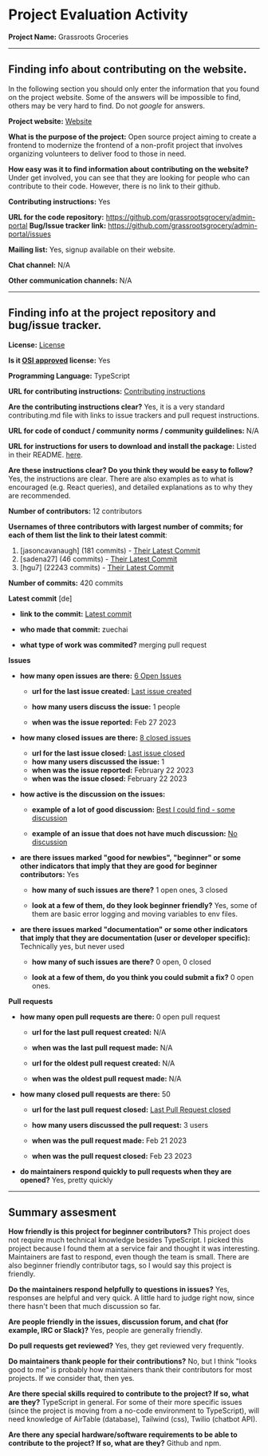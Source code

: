 # Project Evaluation Activity


__Project Name:__  Grassroots Groceries

---

## Finding info about contributing on the website.

In the following section you should only enter the information that you
found on the project website. Some of the answers will be impossible to find, others
may be very hard to find. Do not _google_ for answers.

__Project website:__ [Website]( https://www.grassrootsgrocery.org/)

__What is the purpose of the project:__ Open source project aiming to create a frontend to modernize the frontend of a non-profit project that involves organizing volunteers to deliver food to those in need.

__How easy was it to find information about contributing on the website?__ Under get involved, you can see that they are looking for people who can contribute to their code. However, there is no link to their github.

__Contributing instructions:__ Yes

__URL for the code repository:__ https://github.com/grassrootsgrocery/admin-portal
__Bug/Issue tracker link:__ https://github.com/grassrootsgrocery/admin-portal/issues

__Mailing list:__ Yes, signup available on their website.

__Chat channel:__ N/A

__Other communication channels:__ N/A

---

## Finding info at the project repository and bug/issue tracker.

__License:__ [License](https://github.com/grassrootsgrocery/admin-portal/blob/main/LICENSE.md)

__Is it [OSI approved](https://opensource.org/licenses/alphabetical) license:__ Yes

__Programming Language:__ TypeScript

__URL for contributing instructions:__ [Contributing instructions](https://github.com/grassrootsgrocery/admin-portal/blob/main/CONTRIBUTING.md)

__Are the contributing instructions clear?__ Yes, it is a very standard contributing.md file with links to issue trackers and pull request instructions.

__URL for code of conduct / community norms / community guildelines:__ N/A

__URL for instructions for users to download and install the package:__ Listed in their README. [here](https://github.com/grassrootsgrocery/admin-portal/blob/main/README.md). 

__Are these instructions clear? Do you think they would be easy to follow?__ Yes, the instructions are clear. There are also examples as to what is encouraged (e.g. React queries), and detailed explanations as to why they are recommended.

__Number of contributors:__ 12 contributors

__Usernames of three contributors with largest number of commits; for
each of them list the link to their latest commit__:

1. [jasoncavanaugh] (181 commits) - [Their Latest Commit](https://github.com/grassrootsgrocery/admin-portal/commit/f2fa1f04f9fbd2e054c072d180bbd91e70b620aa)
2. [sadena27] (46 commits) - [Their Latest Commit](https://github.com/grassrootsgrocery/admin-portal/commit/d3b4bb52f31601ce0de97962bc13243278396277)
3. [hgu7] (22243 commits) - [Their Latest Commit](https://github.com/grassrootsgrocery/admin-portal/commit/cbfa59118dd4e26b575cd4b5686e21f068792cc2)

__Number of commits:__ 420 commits

__Latest commit__ [de] 

- __link to the commit:__ [Latest commit](https://github.com/grassrootsgrocery/admin-portal/commit/cd40b6d37717331d5520a38480639e749a987a49)

- __who made that commit:__ zuechai

- __what type of work was commited?__ merging pull request

__Issues__

- __how many open issues are there:__ [6 Open Issues](https://github.com/grassrootsgrocery/admin-portal/issues)

    - __url for the last issue created:__ [Last issue created](https://github.com/grassrootsgrocery/admin-portal/issues/64)

    - __how many users discuss the issue:__ 1 people
    
    - __when was the issue reported:__ Feb 27 2023
    

- __how many closed issues are there:__ [8 closed issues](https://github.com/grassrootsgrocery/admin-portal/issues?q=is%3Aissue+is%3Aclosed)
    - __url for the last issue closed:__ [Last issue closed](https://github.com/grassrootsgrocery/admin-portal/issues/60)
    - __how many users discussed the issue:__ 1
    - __when was the issue reported:__ February 22 2023
    - __when was the issue closed:__ February 22 2023

- __how active is the discussion on the issues:__ 

    - __example of a lot of good discussion:__ [Best I could find - some discussion](https://github.com/grassrootsgrocery/admin-portal/issues/48)
    
    - __example of an issue that does not have much discussion:__ [No discussion](https://github.com/grassrootsgrocery/admin-portal/issues/56)


- __are there issues marked "good for newbies", "beginner" or some other indicators that imply that they are good for beginner contributors:__ Yes

    - __how many of such issues are there?__ 1 open ones, 3 closed
    
    - __look at a few of them, do they look beginner friendly?__ Yes, some of them are basic error logging and moving variables to env files.


- __are there issues marked "documentation" or some other indicators that imply that they are documentation (user or developer specific):__ Technically yes, but never used

    - __how many of such issues are there?__ 0 open, 0 closed
    
    - __look at a few of them, do you think you could submit a fix?__ 0 open ones.


__Pull requests__

- __how many open pull requests are there:__ 0 open pull request

    - __url for the last pull request created:__ N/A
    
    - __when was the last pull request made:__ N/A

    - __url for the oldest pull request created:__ N/A
    
    - __when was the oldest pull request made:__ N/A

- __how many closed pull requests are there:__ 50

    - __url for the last pull request closed:__ [Last Pull Request closed](https://github.com/grassrootsgrocery/admin-portal/pull/61)
    
    - __how many users discussed the pull request:__ 3 users
    
    - __when was the pull request made:__  Feb 21 2023
    
    - __when was the pull request closed:__ Feb 23 2023
    

- __do maintainers respond quickly to pull requests when they are opened?__ Yes, pretty quickly




---

## Summary assesment
__How friendly is this project for beginner contributors?__
This project does not require much technical knowledge besides TypeScript. I picked this project because I found them at a service fair and thought
it was interesting. Maintainers are fast to respond, even though the team is small. There are also beginner friendly contributor tags, so I would say this project is friendly.

__Do the maintainers respond helpfully to questions in issues?__
Yes, responses are helpful and very quick. A little hard to judge right now, since there hasn't been that much discussion so far.

__Are people friendly in the issues, discussion forum, and chat (for example, IRC or Slack)?__
Yes, people are generally friendly. 

__Do pull requests get reviewed?__
Yes, they get reviewed very frequently. 

__Do maintainers thank people for their contributions?__
No, but I think "looks good to me" is probably how maintainers thank their contributors for most projects. If we consider that, then yes.

__Are there special skills required to contribute to the project? If so, what are they?__
TypeScript in general. For some of their more specific issues (since the project is moving from a no-code environment to TypeScript), will need knowledge of AirTable (database), Tailwind (css), Twilio (chatbot API).


__Are there any special hardware/software requirements to be able to contribute to the project? If so, what are they?__
Github and npm.
